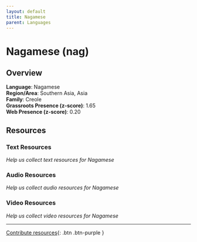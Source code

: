```yaml
---
layout: default
title: Nagamese
parent: Languages
---
```


# Nagamese (nag)

## Overview

**Language**: Nagamese  
**Region/Area**: Southern Asia, Asia  
**Family**: Creole  
**Grassroots Presence (z-score)**: 1.65  
**Web Presence (z-score)**: 0.20  

## Resources

### Text Resources
*Help us collect text resources for Nagamese*

### Audio Resources
*Help us collect audio resources for Nagamese*

### Video Resources
*Help us collect video resources for Nagamese*

---

[Contribute resources](https://forms.office.com/e/1SfLJx3u1r){: .btn .btn-purple }
